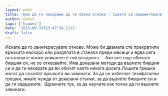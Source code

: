 ```yaml
---
layout: post
title: 'Как да го накараме да те обича отново - Съвети за зашеметяване, за да помогнеш да спечелиш обратно приятеля си'
author: Ghost
tags: ['huawei']
date: '2019-09-19T23:47:38.121Z'
draft: false
---
```


Искате да го заинтересувате отново. Може би двамата сте прекратили връзката наскоро или раздялата е станала преди месеци и едва сега осъзнавате колко уникален е той всъщност.    Ако все още обичате бившия си, не се отказвайте. Има доказани методи да върнете бившия си и да ги накарате да ви обичат както никога досега.Лошите грешки могат да съсипят връзката ви завинаги. За да се избегнат тезифатални грешки, имате нужда от доказани стъпки, за да върнете бившите си и да ги задържите.  Щракнете тук, за да научите как точно да ги върнете завинаги.
